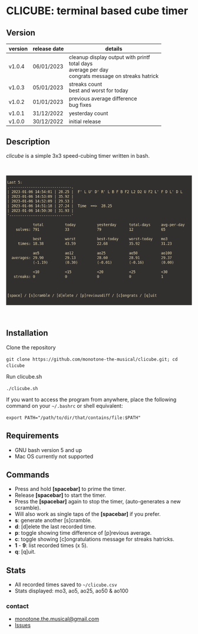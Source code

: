 # CLICUBE: terminal based cube timer

## Version

| version | release date | details                                 |
| ------- | ------------ | --------------------------------------- |
| v1.0.4  | 06/01/2023   | cleanup display output with printf <br> total days <br> average per day <br> congrats message on streaks hatrick |
| v1.0.3  | 05/01/2023   | streaks count <br> best and worst for today |
| v1.0.2  | 01/01/2023   | previous average difference <br> bug fixes  |
| v1.0.1  | 31/12/2022   | yesterday count                         |
| v1.0.0  | 30/12/2022   | initial release                         |

## Description

_clicube_ is a simple 3x3 speed-cubing timer written in bash.

<br>

![](./screenshot1.png)

<br>

## Installation

Clone the repository

`git clone https://github.com/monotone-the-musical/clicube.git; cd clicube`

Run clicube.sh

`./clicube.sh`

If you want to access the program from anywhere, place the following command on your `~/.bashrc` or shell equivalent:

`export PATH="/path/to/dir/that/contains/file:$PATH"`

## Requirements

- GNU bash version 5 and up
- Mac OS currently not supported

## Commands

- Press and hold **[spacebar]** to prime the timer.
- Release **[spacebar]** to start the timer.
- Press the **[spacebar]** again to stop the timer, (auto-generates a new scramble).
- Will also work as single taps of the **[spacebar]** if you prefer.
- **s**: generate another \[s\]cramble.
- **d**: \[d\]elete the last recorded time.
- **p**: toggle showing time difference of \[p\]revious average.
- **c**: toggle showing \[c\]ongratulations message for streaks hatricks.
- **1** - **9**: list recorded times (x 5).
- **q**: \[q\]uit.

## Stats

- All recorded times saved to `~/clicube.csv`
- Stats displayed: mo3, ao5, ao25, ao50 & ao100

### contact

- monotone.the.musical@gmail.com
- [Issues](https://github.com/monotone-the-musical/clicube/issues)

